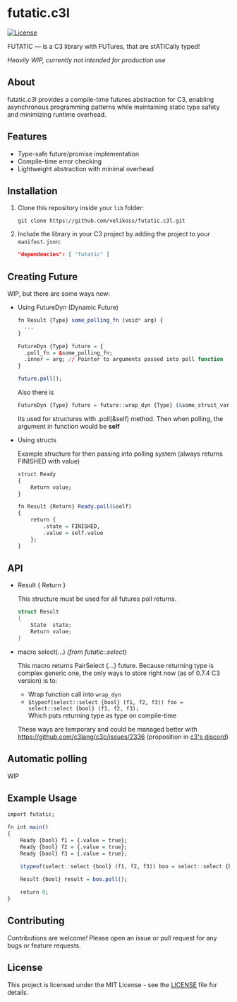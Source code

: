 # futatic.c3l

[![License](https://img.shields.io/badge/license-MIT-blue.svg)](LICENSE)

FUTATIC — is a C3 library with FUTures, that are stATICally typed!

*Heavily WIP, currently not intended for production use*

## About

futatic.c3l provides a compile-time futures abstraction for C3, enabling asynchronous programming patterns while maintaining static type safety and minimizing runtime overhead.

## Features

- Type-safe future/promise implementation
- Compile-time error checking
- Lightweight abstraction with minimal overhead

## Installation

1. Clone this repository inside your `lib` folder:
   ```4d
   git clone https://github.com/velikoss/futatic.c3l.git
   ```

2. Include the library in your C3 project by adding the project to your `manifest.json`:
   ```json
   "dependencies": [ "futatic" ]
   ```

## Creating Future

WIP, but there are some ways now:

- Using FutureDyn (Dynamic Future)
  
  ```r
  fn Result {Type} some_polling_fn (void* arg) {
    ...
  }
  
  FutureDyn {Type} future = {
    .poll_fn = &some_polling_fn;
    .inner = arg; // Pointer to arguments passed into poll function
  }

  future.poll();
  ```
  Also there is
  ```r
  FutureDyn {Type} future = future::wrap_dyn {Type} (&some_struct_var);
  ```
  Its used for structures with .poll(&self) method. Then when polling, the argument in function would be **self**

- Using structs
  
  Example structure for then passing into polling system (always returns FINISHED with value)
  ```r
  struct Ready
  {
      Return value;
  }
  
  fn Result {Return} Ready.poll(&self)
  {
      return {
          .state = FINISHED,
          .value = self.value
      };
  }
  ```
## API
- Result { Return }
  
  This structure must be used for all futures poll returns. 
  ```c
  struct Result 
  {
      State  state;
      Return value;
  }
  ```
- macro select(...) *(from futatic::select)*
  
  This macro returns PairSelect {...} future.
  Because returning type is complex generic one, the only ways to store right now (as of 0.7.4 C3 version) is to:
  - Wrap function call into `wrap_dyn`
  - `$typeof(select::select {bool} (f1, f2, f3)) foo = select::select {bool} (f1, f2, f3);`<br>
    Which puts returning type as type on compile-time

  These ways are temporary and could be managed better with https://github.com/c3lang/c3c/issues/2336 (proposition in [c3's discord](https://discord.com/channels/650345951868747808/1398709064585842709))

## Automatic polling

WIP

## Example Usage

```r
import futatic;

fn int main()
{    
    Ready {bool} f1 = {.value = true};
    Ready {bool} f2 = {.value = true};
    Ready {bool} f3 = {.value = true};

    $typeof(select::select {bool} (f1, f2, f3)) boo = select::select {bool} (f1, f2, f3); // WIP

    Result {bool} result = boo.poll();
  
    return 0;
}
```

## Contributing

Contributions are welcome! Please open an issue or pull request for any bugs or feature requests.

## License

This project is licensed under the MIT License - see the [LICENSE](LICENSE) file for details.
